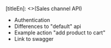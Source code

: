 [titleEn]: <>(Sales channel API)

* Authentication
* Differences to "default" api
* Example action "add product to cart"
* Link to swagger
